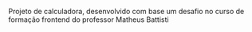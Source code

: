 Projeto de calculadora, desenvolvido com base um desafio no curso de formação frontend do professor Matheus Battisti